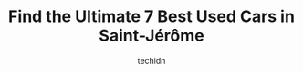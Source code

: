 ---
layout: ampstory
image: https://i0.wp.com/www.auto.or.id/wp-content/uploads/2023/06/belvedere-nissan-st-jc3a9rome-0-saint-jc3a9rc3b4me-1686327678.jpeg?resize=640,853
author: techidn
featured: false
description: Saint-Jérôme, Quebec, Canada is a haven for Used Cars enthusiasts, boasting an impressive array of 7 top-notch establishments. Whether youre a seasoned connoisseur or simply curious to ex
title: Find the Ultimate 7 Best Used Cars in Saint-Jérôme
cover:
   title: Find the Ultimate 7 Best Used Cars in Saint-Jérôme
   subtitle: AUTO.OR.ID
   background: https://www.auto.or.id/wp-content/uploads/2023/06/belvedere-nissan-st-jc3a9rome-0-saint-jc3a9rc3b4me-1686327678.jpeg

pages: 
 - layout: thirds
   top: <h1>#1 St-Jerome Auto Dépôt SUPERCENTRE</h1>
   bottom: "<p>Top notch establishment to buy your vehicle. As a purchaser from Toronto, the crew at St-Jerome AutoDepot made the transaction seamless and worry free. Communication was </p>"
   background: https://www.auto.or.id/wp-content/uploads/2023/06/belvedere-nissan-st-jc3a9rome-1-saint-jc3a9rc3b4me-1686327680.jpeg
   backgroundblur: true
 - layout: thirds
   top: <h1>#2 Complexe Auto Plus</h1>
   bottom: "<p>380 Bd Lachapelle, Saint-Jérôme, QC J7Z 3A1, Canada</p>"
   background: https://www.auto.or.id/wp-content/uploads/2023/06/belvedere-nissan-st-jc3a9rome-2-saint-jc3a9rc3b4me-1686327680.jpeg
   cta:
      link: https://www.auto.or.id/find-the-ultimate-7-best-used-cars-in-saint-jerome/
      text: Find the Ultimate 7 Best Used Cars in Saint-Jérôme
 - layout: thirds
   top: <h1>#3 Nord Sud Honda</h1>
   bottom: "<p>325 Rue John F. Kennedy, Saint-Jérôme, QC J7Y 4B5, Canada</p>"
   background: https://images.unsplash.com/photo-1526521403896-a658d847f6fa?ixlib=rb-4.0.3&ixid=MnwxMjA3fDB8MHxwaG90by1wYWdlfHx8fGVufDB8fHx8&auto=format&fit=crop&w=640&h=853&q=80
   cta:
      link: https://www.auto.or.id/find-the-ultimate-7-best-used-cars-in-saint-jerome/
      text: Find the Ultimate 7 Best Used Cars in Saint-Jérôme
 - layout: thirds
   top: <h1>#4 Léveillé Ford</h1>
   bottom: "<p>155 Bd Lachapelle, Saint-Jérôme, QC J7Z 7L2, Canada</p>"
   background: https://images.unsplash.com/photo-1618157176697-1bdb104f2896?ixlib=rb-4.0.3&ixid=MnwxMjA3fDB8MHxwaG90by1wYWdlfHx8fGVufDB8fHx8&auto=format&fit=crop&w=640&h=853&q=80
   cta:
      link: https://www.auto.or.id/find-the-ultimate-7-best-used-cars-in-saint-jerome/
      text: Find the Ultimate 7 Best Used Cars in Saint-Jérôme
 - layout: thirds
   top: <h1>#5 Belvedere Nissan St-Jérome</h1>
   bottom: "<p>251 Bd Roland-Godard, Saint-Jérôme, QC J7Y 5C7, Canada</p>"
   background: https://images.unsplash.com/photo-1617814076367-b759c7d7e738?ixlib=rb-4.0.3&ixid=MnwxMjA3fDB8MHxwaG90by1wYWdlfHx8fGVufDB8fHx8&auto=format&fit=crop&w=640&h=853&q=80
   cta:
      link: https://www.auto.or.id/find-the-ultimate-7-best-used-cars-in-saint-jerome/
      text: Find the Ultimate 7 Best Used Cars in Saint-Jérôme
 - layout: thirds
   top: <h1>#6 Auto C4</h1>
   bottom: "<p>2369 Bd du Curé-Labelle, Saint-Jérôme, QC J7Y 5E9, Canada</p>"
   background: https://images.unsplash.com/photo-1580881647059-923632b8fd75?ixlib=rb-4.0.3&ixid=MnwxMjA3fDB8MHxwaG90by1wYWdlfHx8fGVufDB8fHx8&auto=format&fit=crop&w=640&h=853&q=80
   cta:
      link: https://www.auto.or.id/find-the-ultimate-7-best-used-cars-in-saint-jerome/
      text: Find the Ultimate 7 Best Used Cars in Saint-Jérôme
 - layout: thirds
   top: <h1>#7 Auto Debz</h1>
   bottom: "<p>2357 Bd du Curé-Labelle, Saint-Jérôme, QC J7Y 5E9, Canada</p>"
   background: https://images.unsplash.com/photo-1579124687339-a3d41bd2e2dc?ixlib=rb-4.0.3&ixid=MnwxMjA3fDB8MHxwaG90by1wYWdlfHx8fGVufDB8fHx8&auto=format&fit=crop&w=640&h=853&q=80
   cta:
      link: https://www.auto.or.id/find-the-ultimate-7-best-used-cars-in-saint-jerome/
      text: Find the Ultimate 7 Best Used Cars in Saint-Jérôme
 - layout: thirds
   middle: Continue reading...
   background: https://images.unsplash.com/photo-1586428268816-ca0069c110c5?ixlib=rb-4.0.3&ixid=MnwxMjA3fDB8MHxwaG90by1wYWdlfHx8fGVufDB8fHx8&auto=format&fit=crop&w=640&h=853&q=80
   cta:
      link: https://www.auto.or.id/find-the-ultimate-7-best-used-cars-in-saint-jerome/
      text: Find the Ultimate 7 Best Used Cars in Saint-Jérôme

---